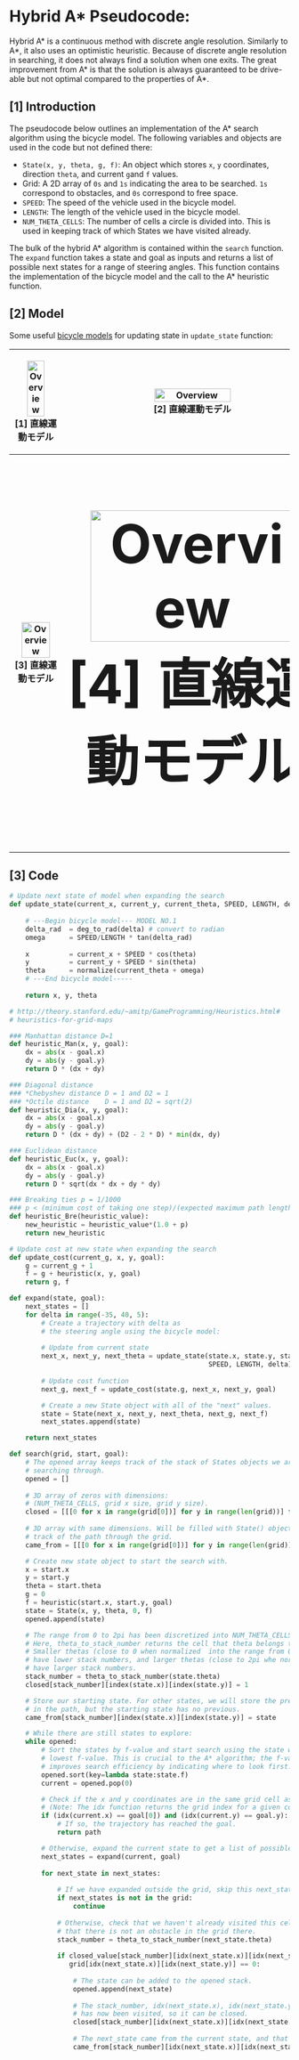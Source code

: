 ﻿# Hybrid A* Pseudocode:

Hybrid A* is a continuous method with discrete angle resolution.  Similarly to A*, it also uses an optimistic heuristic. Because of discrete angle resolution in searching, it does not always find a solution when one exits.  The great improvement from A* is that the solution is always guaranteed to be drive-able but not optimal compared to the properties of A*.

## [1] Introduction
The pseudocode below outlines an implementation of the A* search algorithm using the bicycle model. The following variables and objects are used in the code but not defined there:

-   `State(x, y, theta, g, f)`: An object which stores  `x`,  `y`  coordinates, direction  `theta`, and current  `g`and  `f`  values. 
- Grid:  A 2D array of `0s` and `1s` indicating the area to be searched. 
   `1s` correspond to obstacles, and `0s` correspond to free space.
-   `SPEED`: The speed of the vehicle used in the bicycle model.
-   `LENGTH`: The length of the vehicle used in the bicycle model.
-   `NUM_THETA_CELLS`: The number of cells a circle is divided into. 
    This is used in keeping track of which States we have visited already.

The bulk of the hybrid A* algorithm is contained within the  `search`  function. The  `expand`  function takes a state and goal as inputs and returns a list of possible next states for a range of steering angles. This function contains the implementation of the bicycle model and the call to the A* heuristic function.

## [2] Model
Some useful [bicycle models](http://myenigma.hatenablog.com/entry/20140301/1393648106) for updating state  in `update_state` function:

<!DOCTYPE html>
<html>
<head>
  <!-- meta charset="UTF-8" -->
  <!-- meta name="viewport" content="width=device-width, initial-scale=1.0" -->
  <meta charset="utf-8" />
  <meta name="viewport" content="width=device-width, initial-scale=1" />
</head>
<body>
<table style="width:100%" >
  <tr>
    <th>
      <p align="center">
           <img src="https://latex.codecogs.com/svg.latex?\Large&space;\begin{array}{rcl}{\omega}_{t}&=&\frac{v}{L}.\tan({\delta}(t))\\x_{t+1}&=&x_{t}+v.{\Delta}t.cos{\theta}_{t}\\y_{t+1}&=&y_{t}+v.{\Delta}t.sin{\theta}_{t}\\{\theta}_{t+1}&=&{\theta}_{t}+{\Delta}t.{\omega}_{t}\\\end{array}" alt="Overview" width="62%" height="62%"></a>
           <br style="font-size:10vw;">[1] 直線運動モデル</br> 
      </p>
    </th>
    <th><p align="center">
           <img src="https://latex.codecogs.com/svg.latex?\Large&space;\begin{array}{rcl}{\omega}_{t}&=&\frac{v}{L}.\tan({\delta}(t))\\{\theta}_{t+1}&=&{\theta}_{t}+{\Delta}t.{\omega}_{t}\\x_{t+1}&=&x_{t}+v.{\Delta}t.cos{\theta}_{t+1}\\y_{t+1}&=&y_{t}+v.{\Delta}t.sin{\theta}_{t+1}\\\end{array}" alt="Overview" width="55%" height="55%"></a>
           <br style="font-size:10vw;">[2] 直線運動モデル </br>
        </p>
    </th>
  </tr>
  <tr>
   <th><p align="center">
           <img src="https://latex.codecogs.com/svg.latex?\Large&space;\begin{array}{rcl}{\omega}_{t}&=&\frac{v_{t}}{L}.\tan({\delta}(t))\\x_{t+1}&=&x_{t}+v_{t}.{\Delta}t.cos({\theta}_{t}+\frac{{\omega}_{t}.{\Delta}t}{2})\\y_{t+1}&=&y_{t}+v_{t}.{\Delta}t.sin({\theta}_{t}+\frac{{\omega}_{t}.{\Delta}t}{2})\\{\theta}_{t+1}&=&{\theta}_{t}+{\Delta}t.{\omega}_{t}\\\end{array}" alt="Overview" width="80%" height="80%"></a>
           <br style="font-size:10vw;">[3] 直線運動モデル </br>
        </p>
    </th> 
    <th><p align="center" style="font-size:10vw;">
           <img src="https://latex.codecogs.com/svg.latex?\Large&space;\begin{array}{rcl}{\omega}_{t}&=&\frac{v_{t}}{L}.\tan({\delta}(t))\\x_{t+1}&=&x_{t}-\frac{v_{t}}{{\omega}_{t}}.sin{\theta}_{t}+\frac{v_{t}}{{\omega}_{t}}.sin({\theta}_{t}+{\omega}_{t}.{\Delta}t)\\y_{t+1}&=&y_{t}-\frac{v_{t}}{{\omega}_{t}}.cos{\theta}_{t}-\frac{v_{t}}{{\omega}_{t}}.cos({\theta}_{t}+{\omega}_{t}.{\Delta}t)\\{\theta}_{t+1}&=&{\theta}_{t}+{\Delta}t.{\omega}_{t}\\\end{array}"  alt="Overview" width="90%" height="90%"></a>
           <br style="font-size:10vw;">[4] 直線運動モデル </br>
        </p>
    </th>
  </tr>
</table>
</body>
</html>

## [3] Code

```python
# Update next state of model when expanding the search
def update_state(current_x, current_y, current_theta, SPEED, LENGTH, delta):
    
    # ---Begin bicycle model--- MODEL NO.1
    delta_rad  = deg_to_rad(delta) # convert to radian
    omega      = SPEED/LENGTH * tan(delta_rad) 
    
    x          = current_x + SPEED * cos(theta)
    y          = current_y + SPEED * sin(theta)
    theta      = normalize(current_theta + omega)
    # ---End bicycle model-----
    
    return x, y, theta
```

```python
# http://theory.stanford.edu/~amitp/GameProgramming/Heuristics.html#
# heuristics-for-grid-maps

### Manhattan distance D=1
def heuristic_Man(x, y, goal):
    dx = abs(x - goal.x)
    dy = abs(y - goal.y)
    return D * (dx + dy) 

### Diagonal distance
### *Chebyshev distance D = 1 and D2 = 1
### *Octile distance    D = 1 and D2 = sqrt(2)
def heuristic_Dia(x, y, goal):
    dx = abs(x - goal.x)
    dy = abs(y - goal.y)
    return D * (dx + dy) + (D2 - 2 * D) * min(dx, dy)

### Euclidean distance
def heuristic_Euc(x, y, goal):
    dx = abs(x - goal.x)
    dy = abs(y - goal.y)
    return D * sqrt(dx * dx + dy * dy)

### Breaking ties p = 1/1000
### p < (minimum cost of taking one step)/(expected maximum path length)
def heuristic_Bre(heuristic_value):
    new_heuristic = heuristic_value*(1.0 + p) 
    return new_heuristic 
```
```python
# Update cost at new state when expanding the search
def update_cost(current_g, x, y, goal):
    g = current_g + 1
    f = g + heuristic(x, y, goal)
    return g, f
```

```python
def expand(state, goal):
    next_states = []
    for delta in range(-35, 40, 5): 
        # Create a trajectory with delta as 
        # the steering angle using the bicycle model:
        
        # Update from current state
        next_x, next_y, next_theta = update_state(state.x, state.y, state.theta,
                                                  SPEED, LENGTH, delta)
     
        # Update cost function
        next_g, next_f = update_cost(state.g, next_x, next_y, goal)  

        # Create a new State object with all of the "next" values.
        state = State(next_x, next_y, next_theta, next_g, next_f)
        next_states.append(state)

    return next_states
```
```python
def search(grid, start, goal):
    # The opened array keeps track of the stack of States objects we are 
    # searching through.
    opened = []
    
    # 3D array of zeros with dimensions:
    # (NUM_THETA_CELLS, grid x size, grid y size).
    closed = [[[0 for x in range(grid[0])] for y in range(len(grid))] for cell in range(NUM_THETA_CELLS)]
    
    # 3D array with same dimensions. Will be filled with State() objects to keep 
    # track of the path through the grid. 
    came_from = [[[0 for x in range(grid[0])] for y in range(len(grid))] for cell in range(NUM_THETA_CELLS)]

    # Create new state object to start the search with.
    x = start.x
    y = start.y
    theta = start.theta
    g = 0
    f = heuristic(start.x, start.y, goal)
    state = State(x, y, theta, 0, f)
    opened.append(state)

    # The range from 0 to 2pi has been discretized into NUM_THETA_CELLS cells. 
    # Here, theta_to_stack_number returns the cell that theta belongs to. 
    # Smaller thetas (close to 0 when normalized  into the range from 0 to 2pi) 
    # have lower stack numbers, and larger thetas (close to 2pi whe normalized)
    # have larger stack numbers.
    stack_number = theta_to_stack_number(state.theta)
    closed[stack_number][index(state.x)][index(state.y)] = 1

    # Store our starting state. For other states, we will store the previous state 
    # in the path, but the starting state has no previous.
    came_from[stack_number][index(state.x)][index(state.y)] = state

    # While there are still states to explore:
    while opened:
        # Sort the states by f-value and start search using the state with the 
        # lowest f-value. This is crucial to the A* algorithm; the f-value 
        # improves search efficiency by indicating where to look first.
        opened.sort(key=lambda state:state.f)
        current = opened.pop(0)

        # Check if the x and y coordinates are in the same grid cell as the goal. 
        # (Note: The idx function returns the grid index for a given coordinate.)
        if (idx(current.x) == goal[0]) and (idx(current.y) == goal.y):
            # If so, the trajectory has reached the goal.
            return path

        # Otherwise, expand the current state to get a list of possible next states.
        next_states = expand(current, goal)
        
        for next_state in next_states:
            
            # If we have expanded outside the grid, skip this next_state.
            if next_states is not in the grid:
                continue
            
            # Otherwise, check that we haven't already visited this cell and
            # that there is not an obstacle in the grid there.
            stack_number = theta_to_stack_number(next_state.theta)
            
            if closed_value[stack_number][idx(next_state.x)][idx(next_state.y)] == 0 and
               grid[idx(next_state.x)][idx(next_state.y)] == 0:
            
                # The state can be added to the opened stack.
                opened.append(next_state)
                
                # The stack_number, idx(next_state.x), idx(next_state.y) tuple 
                # has now been visited, so it can be closed.
                closed[stack_number][idx(next_state.x)][idx(next_state.y)] = 1
                
                # The next_state came from the current state, and that is recorded.
                came_from[stack_number][idx(next_state.x)][idx(next_state.y)] = current

```

